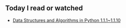 ## Today I read or watched

- [Data Structures and Algorithms in Python 1.1.1~1.1.10](https://www.safaribooksonline.com/library/view/data-structures-and/9781118290279/06_chap01.html)
